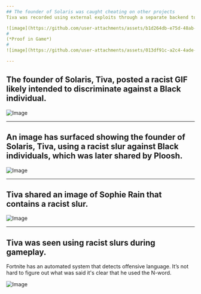 ```yaml
---
## The founder of Solaris was caught cheating on other projects
Tiva was recorded using external exploits through a separate backend to log into other servers and cheat. The username visible in the bottom-left corner confirms it is Tiva, and the username includes a racist slur.

![image](https://github.com/user-attachments/assets/b1d264db-e75d-48ab-9261-863c7a2b7d56)
#
(*Proof in Game*)
#
![image](https://github.com/user-attachments/assets/013df91c-a2c4-4ade-be4a-e485602dbdbd)

---
```


## The founder of Solaris, Tiva, posted a racist GIF likely intended to discriminate against a Black individual.

![Image](https://github.com/user-attachments/assets/f47d140c-4199-46a2-adc3-f62de3b86ad4)

---

## An image has surfaced showing the founder of Solaris, Tiva, using a racist slur against Black individuals, which was later shared by Ploosh.

![Image](https://github.com/user-attachments/assets/8009a4a0-21d1-4efc-9524-33bebccd3a80)

---

## Tiva shared an image of Sophie Rain that contains a racist slur.

![Image](https://github.com/user-attachments/assets/85e9b4e8-1ebd-4267-b066-3588d0d83b51)

---

## Tiva was seen using racist slurs during gameplay.
Fortnite has an automated system that detects offensive language. It’s not hard to figure out what was said it's clear that he used the N-word.

![Image](https://github.com/user-attachments/assets/de2215ff-4bee-4e9b-86af-b6f69d7ff732)
